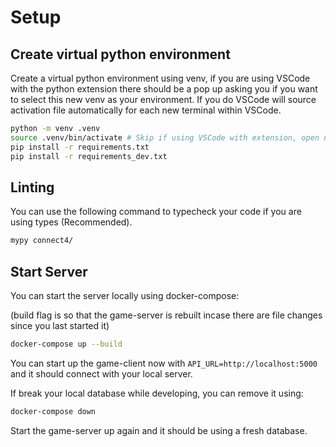 # Setup

## Create virtual python environment

Create a virtual python environment using venv, if you are using VSCode with the python extension
there should be a pop up asking you if you want to select this new venv as your environment. If you
do VSCode will source activation file automatically for each new terminal within VSCode.

~~~bash
python -m venv .venv
source .venv/bin/activate # Skip if using VSCode with extension, open new integrated terminal in VSCode.
pip install -r requirements.txt
pip install -r requirements_dev.txt
~~~

## Linting

You can use the following command to typecheck your code if you are using types (Recommended).

~~~bash
mypy connect4/
~~~

## Start Server

You can start the server locally using docker-compose:

(build flag is so that the game-server is rebuilt incase there are file changes since you last started it)

~~~bash
docker-compose up --build
~~~

You can start up the game-client now with `API_URL=http://localhost:5000` and it should connect with your
local server.

If break your local database while developing, you can remove it using:

~~~bash
docker-compose down
~~~

Start the game-server up again and it should be using a fresh database.
